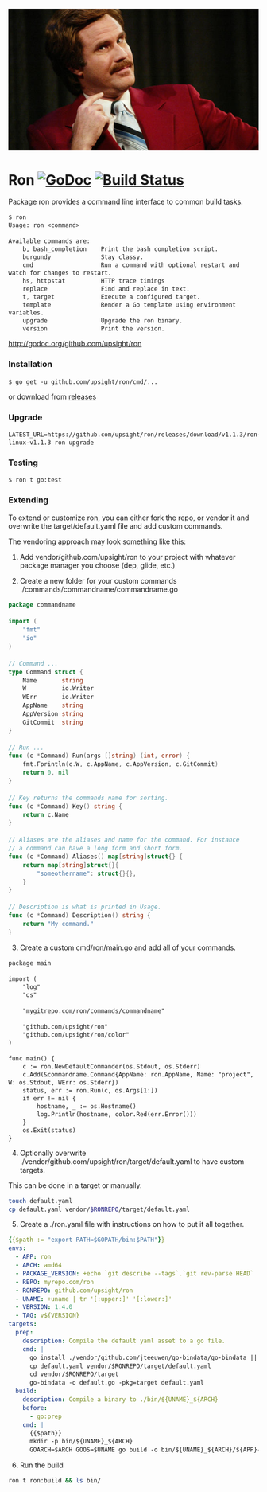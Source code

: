 ![ron](ron.jpg)

# Ron [![GoDoc](https://godoc.org/github.com/upsight/ron?status.svg)](http://godoc.org/github.com/upsight/ron) [![Build Status](https://travis-ci.org/upsight/ron.svg?branch=master)](https://travis-ci.org/upsight/ron)

Package ron provides a command line interface to common build tasks.

	$ ron
	Usage: ron <command>

	Available commands are:
	    b, bash_completion    Print the bash completion script.
	    burgundy              Stay classy.
	    cmd                   Run a command with optional restart and watch for changes to restart.
	    hs, httpstat          HTTP trace timings
	    replace               Find and replace in text.
	    t, target             Execute a configured target.
	    template              Render a Go template using environment variables.
	    upgrade               Upgrade the ron binary.
	    version               Print the version.

http://godoc.org/github.com/upsight/ron

### Installation

	$ go get -u github.com/upsight/ron/cmd/...

or download from [releases](https://github.com/upsight/ron/releases)

### Upgrade

	LATEST_URL=https://github.com/upsight/ron/releases/download/v1.1.3/ron-linux-v1.1.3 ron upgrade

### Testing

	$ ron t go:test

### Extending

To extend or customize ron, you can either fork the repo, or vendor it and overwrite the target/default.yaml
file and add custom commands.

The vendoring approach may look something like this:

1. Add vendor/github.com/upsight/ron to your project with whatever package manager you choose (dep, glide, etc.)

2. Create a new folder for your custom commands ./commands/commandname/commandname.go

```go
package commandname

import (
	"fmt"
	"io"
)

// Command ...
type Command struct {
	Name       string
	W          io.Writer
	WErr       io.Writer
	AppName    string
	AppVersion string
	GitCommit  string
}

// Run ...
func (c *Command) Run(args []string) (int, error) {
	fmt.Fprintln(c.W, c.AppName, c.AppVersion, c.GitCommit)
	return 0, nil
}

// Key returns the commands name for sorting.
func (c *Command) Key() string {
	return c.Name
}

// Aliases are the aliases and name for the command. For instance
// a command can have a long form and short form.
func (c *Command) Aliases() map[string]struct{} {
	return map[string]struct{}{
		"someothername": struct{}{},
	}
}

// Description is what is printed in Usage.
func (c *Command) Description() string {
	return "My command."
}
```

3. Create a custom cmd/ron/main.go and add all of your commands.

```golang
package main

import (
	"log"
	"os"

	"mygitrepo.com/ron/commands/commandname"

	"github.com/upsight/ron"
	"github.com/upsight/ron/color"
)

func main() {
	c := ron.NewDefaultCommander(os.Stdout, os.Stderr)
	c.Add(&commandname.Command{AppName: ron.AppName, Name: "project", W: os.Stdout, WErr: os.Stderr})
	status, err := ron.Run(c, os.Args[1:])
	if err != nil {
		hostname, _ := os.Hostname()
		log.Println(hostname, color.Red(err.Error()))
	}
	os.Exit(status)
}
```

4. Optionally overwrite ./vendor/github.com/upsight/ron/target/default.yaml to have custom targets.

This can be done in a target or manually.

```bash
touch default.yaml
cp default.yaml vendor/$RONREPO/target/default.yaml
```

5. Create a ./ron.yaml file with instructions on how to put it all together.

```yaml
{{$path := "export PATH=$GOPATH/bin:$PATH"}}
envs:
  - APP: ron
  - ARCH: amd64
  - PACKAGE_VERSION: +echo `git describe --tags`.`git rev-parse HEAD`
  - REPO: myrepo.com/ron
  - RONREPO: github.com/upsight/ron
  - UNAME: +uname | tr '[:upper:]' '[:lower:]'
  - VERSION: 1.4.0
  - TAG: v${VERSION}
targets:
  prep:
    description: Compile the default yaml asset to a go file.
    cmd: |
      go install ./vendor/github.com/jteeuwen/go-bindata/go-bindata || go get -u github.com/jteeuwen/go-bindata/...
      cp default.yaml vendor/$RONREPO/target/default.yaml
      cd vendor/$RONREPO/target
      go-bindata -o default.go -pkg=target default.yaml
  build:
    description: Compile a binary to ./bin/${UNAME}_${ARCH}
    before:
      - go:prep
    cmd: |
      {{$path}}
      mkdir -p bin/${UNAME}_${ARCH}
      GOARCH=$ARCH GOOS=$UNAME go build -o bin/${UNAME}_${ARCH}/${APP}-${UNAME}-${TAG} -ldflags "-X $REPO/vendor/$RONREPO.GitCommit=$PACKAGE_VERSION -X $REPO/vendor/$RONREPO.AppVersion=$TAG -X $REPO/vendor/$RONREPO.AppName=$APP" cmd/ron/*.go
```

6. Run the build

```bash
ron t ron:build && ls bin/
```
